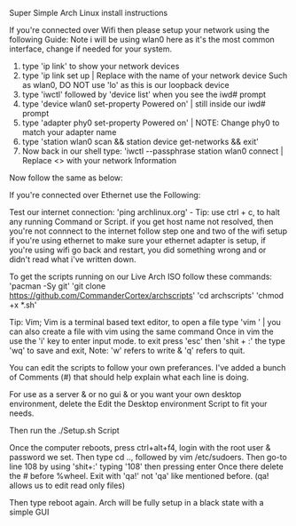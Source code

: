 Super Simple Arch Linux install instructions

If you're connected over Wifi then please setup your network using the following Guide: Note i will be using wlan0 here as it's the most common interface, change if needed for your system.
1. type 'ip link' to show your network devices
2. type 'ip link <Device> set up | Replace <Device> with the name of your network device Such as wlan0, DO NOT use 'lo' as this is our loopback device
3. type 'iwctl' followed by 'device list' when you see the iwd# prompt
4. type 'device wlan0 set-property Powered on' | still inside our iwd# prompt
5. type 'adapter phy0 set-property Powered on' | NOTE: Change phy0 to match your adapter name
6. type 'station wlan0 scan && station device get-networks && exit'
7. Now back in our shell type: 'iwctl --passphrase <Network Password> station wlan0 connect <Network Name> | Replace <> with your network Information

Now follow the same as below:

If you're connected over Ethernet use the Following:

Test our internet connection:
'ping archlinux.org' - Tip: use ctrl + c, to halt any running Command or Script.
if you get host name not resolved, then you're not connnect to the internet follow step one and two of the wifi setup if you're using ethernet to make sure your ethernet adapter is setup, if you're using wifi go back and restart, you did something wrong and or didn't read what i've written down.

To get the scripts running on our Live Arch ISO follow these commands:
'pacman -Sy git'
'git clone https://github.com/CommanderCortex/archscripts'
'cd archscripts'
'chmod +x *.sh'

Tip: Vim;
Vim is a terminal based text editor, to open a file type 'vim <textfile>' | you can also create a file with vim using the same command
Once in vim the use the 'i' key to enter input mode. to exit press 'esc' then 'shit + :' the type 'wq' to save and exit, Note: 'w' refers to write & 'q' refers to quit.

You can edit the scripts to follow your own preferances. I've added a bunch of Comments (#) that should help explain what each line is doing.

For use as a server & or no gui & or you want your own desktop environment, delete the Edit the Desktop environment Script to fit your needs.

Then run the ./Setup.sh Script

Once the computer reboots, press ctrl+alt+f4, login with the root user & password we set. Then type cd .., followed by vim /etc/sudoers. Then go-to line 108 by using 'shit+:' typing '108' then pressing enter
Once there delete the # before %wheel. Exit with 'qa!' not 'qa' like mentioned before. (qa! allows us to edit read only files)

Then type reboot again. 
Arch will be fully setup in a black state with a simple GUI
